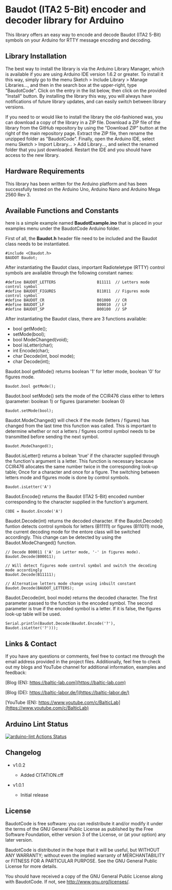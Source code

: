Baudot (ITA2 5-Bit) encoder and decoder library for Arduino
==========================
This library offers an easy way to encode and decode Baudot (ITA2 5-Bit) symbols on your Arduino for RTTY message encoding and decoding.

Library Installation
---------------------
The best way to install the library is via the Arduino Library Manager, which is available if you are using Arduino IDE version 1.6.2 or greater. To install it this way, simply go to the menu Sketch > Include Library > Manage Libraries..., and then in the search box at the upper-right, type "BaudotCode". Click on the entry in the list below, then click on the provided "Install" button. By installing the library this way, you will always have notifications of future library updates, and can easily switch between library versions.

If you need to or would like to install the library the old-fashioned was, you can download a copy of the library in a ZIP file. Download a ZIP file of the library from the GitHub repository by using the "Download ZIP" button at the right of the main repository page. Extract the ZIP file, then rename the unzipped folder as "BaudotCode". Finally, open the Arduino IDE, select menu Sketch > Import Library... > Add Library..., and select the renamed folder that you just downloaded. Restart the IDE and you should have access to the new library.

Hardware Requirements
-------------------------------
This library has been written for the Arduino platform and has been successfully tested on the Arduino Uno, Arduino Nano and Arduino Mega 2560 Rev 3.

Available Functions and Constants
-------

here is a simple example named **BaudotExample.ino** that is placed in your examples menu under the BaudotCode Arduino folder. 

First of all, the **Baudot.h** header file need to be included and the Baudot class needs to be instantiated.

    #include <CBaudot.h>
    BAUDOT Baudot;
    
After instantiating the Baudot class, important Radioteletype (RTTY) control symbols are available through the following constant names:
    
    #define BAUDOT_LETTERS                  B11111  // Letters mode control symbol
    #define BAUDOT_FIGURES                  B11011  // Figures mode control symbol
    #define BAUDOT_CR     	                B01000  // CR
    #define BAUDOT_LF                       B00010  // LF
    #define BAUDOT_SP                       B00100  // SP
    
 After instantiating the Baudot class, there are 3 functions available:
 
 - bool getMode();
 - setMode(bool);
 - bool ModeChanged(void);
 - bool isLetter(char);
 - int Encode(char);
 - char Decode(int, bool mode);
 - char Decode(int);
 
Baudot.bool getMode() returns boolean '1' for letter mode, boolean '0' for figures mode. 
 
    Baudot.bool getMode();
    
Baudot.bool setMode() sets the mode of the CCIR476 class either to letters (parameter: boolean 1) or figures (parameter: boolean 0)

    Baudot.setMode(bool);
    
Baudot.ModeChanged() will check if the mode (letters / figures) has changed from the last time this function was called. This is important to determine whether or not a letters / figures control symbol needs to be transmitted before sending the next symbol. 
    
    Baudot.ModeChanged();
    
 Baudot.isLetter() returns a bolean 'true' if the character supplied through the function's argument is a letter. This function is necessary because CCIR476 allocates the same number twice in the corresponding look-up table; Once for a character and once for a figure. The switching between letters mode and figures mode is done by control symbols. 
    
    Baudot.isLetter('A')
 
 Baudot.Encode() returns the Baudot (ITA2 5-Bit) encoded number corresponding to the character supplied in the function's argument. 
    
    CODE = Baudot.Encode('A')
    
Baudot.Decode(int) returns the decoded character. If the Baudot.Decode() funtion detects control symbols for letters (B11111) or figures (B11011) mode, the current decoding mode for the entore class will be switched accordingly. This change can be detected by using the Baudot.ModeChanged() function. 
    
    // Decode B00011 ('A' in Letter mode, '-' in figures mode).
    Baudot.Decode(B00011);
    
    // Will detect figures mode control symbol and switch the decoding mode accordingly
    Baudot.Decode(B11111);
    
    // Alternative letters mode change using inbuilt constant
    Baudot.Decode(BAUDOT_LETTERS);
    
Baudot.Decode(int, bool mode) returns the decoded character. The first parameter passed to the function is the encoded symbol. The second parameter is true if the encoded symbol is a letter. If it is false, the figures look-up table will be used.
    
    Serial.println(Baudot.Decode(Baudot.Encode('?'), Baudot.isLetter('?')));
    
Links & Contact
---------------------
If you have any questions or comments, feel free to contact me through the email address provided in the project files. Additionally, feel free to check out my blogs and YouTube channel for additional information, examples and feedback:

[Blog (EN): https://baltic-lab.com](https://baltic-lab.com)

[Blog (DE): https://baltic-labor.de/](https://baltic-labor.de/)

[YouTube (EN): https://www.youtube.com/c/BalticLab](https://www.youtube.com/c/BalticLab)

Arduino Lint Status
-------------------
[![arduino-lint Actions Status](https://github.com/AI5GW/Baudot-Encode-Decode/workflows/arduino-lint/badge.svg)](https://github.com/AI5GW/Baudot-Encode-Decode/actions)

Changelog
---------
* v1.0.2

    * Added CITATION.cff
    
* v1.0.1

    * Initial release

    
License
-------
BaudotCode is free software: you can redistribute it and/or modify it under the terms of the GNU General Public License as published by the Free Software Foundation, either version 3 of the License, or (at your option) any later version.

BaudotCode is distributed in the hope that it will be useful, but WITHOUT ANY WARRANTY; without even the implied warranty of MERCHANTABILITY or FITNESS FOR A PARTICULAR PURPOSE.  See the GNU General Public License for more details.

You should have received a copy of the GNU General Public License along with BaudotCode.  If not, see <http://www.gnu.org/licenses/>.
